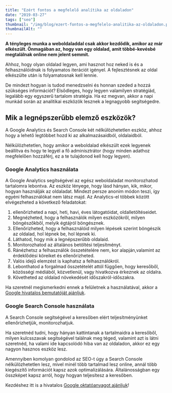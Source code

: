 ```yaml
---
title: "Ezért fontos a megfelelő analítika az oldaladon"
date: "2019-03-27"
tags: ["seo"]
thumbnail: "/img/blog/ezert-fontos-a-megfelelo-analitika-az-oldaladon.png"
thumbnailAlt: ""
---
```


**A tényleges munka a weboldaladdal csak akkor kezdődik, amikor az már elkészült. Önmagában az, hogy van egy oldalad, amit többé-kevésbé megtalálnak online nem jelent semmit.**

Ahhoz, hogy olyan oldalad legyen, ami hasznot hoz neked is és a felhasználóidnak is folyamatos iterációt igényel. A fejlesztésnek az oldal elkészülte után is folyamatosnak kell lennie.

De mindezt hogyan is tudod menedzselni és honnan szeded a hozzá szükséges információt? Elsődleges, hogy legyen valamilyen stratégiád, legalább egy egyszerű tartalom stratégia. Ha ez megvan, akkor a napi munkád során az analitikai eszközök lesznek a legnagyobb segítségedre.

## Mik a legnépszerűbb elemző eszközök?

A Google Analytics és Search Console két nélkülözhetetlen eszköz, ahhoz hogy a lehető legtöbbet hozd ki az alkalmazásaidból, oldalaidból.

Nélkülözhetetlen, hogy amikor a weboldalad elkészült ezek legyenek beállítva és hogy te legyél a fő adminisztrátor (hogy minden adathoz megfelelően hozzáférj, ez a te tulajdonod kell hogy legyen).

### Google Analytics használata

A Google Analytics segítségével az egész weboldaladat monitorozhatod tartalomra lebontva. Az eszköz lényege, hogy lásd hányan, kik, mikor, hogyan használják az oldaladat. Mindezt persze anonim módon teszi, így egyéni felhasználókat nem látsz majd. Az Analytics-el többek között elvégezheted a következő feladatokat:

1. ellenőrizheted a napi, heti, havi, éves látogatóidat, oldalletöltéseidet.
2. Megnézheted, hogy a felhasználók milyen eszközökről, milyen böngészőkből, melyik égtájról böngésznek.
3. Ellenőrizheted, hogy a felhasználóid milyen lépések szerint böngészik az oldalad, hol lépnek be, hol lépnek ki.
4. Láthatod, hogy mik a legnépszerűbb oldalaid.
5. Monitorozhatod az általános betöltési teljesítményt.
6. Ránézhetsz a felhasználók összetételére nem, kor alapján,valamint az érdeklődési köreiket és ellenőrizheted.
7. Valós idejű elemzést is kaphatsz a felhasználókról.
8. Lebonthatod a forgalmad összetételét attól függően, hogy keresőből, közösségi médiából, közvetlenül, vagy hivatkozva érkeznek az oldalra.
9. Követheted az oldalad növekedését időszakról-időszakra.

Ha szeretnél megismerkedni ennek a felületnek a használatával, akkor a [Google hivatalos bemutatóját ajánljuk](https://support.google.com/analytics/answer/1008015?hl=hu).

### Google Search Console használata

A Search Console segítségével a keresőben elért teljesítményünket ellenőrizhetjük, monitorozhatjuk.

Ha szeretnéd tudni, hogy hányan kattintanak a tartalmaidra a keresőből, milyen kulcsszavak segítségével találnak meg téged, valamint azt is látni szeretnéd, ha valami ide kapcsolódó hiba van az oldaladon, akkor ez egy nagyon hasznos eszköz lesz.

Amennyiben komolyan gondolod az SEO-t úgy a Search Console nélkülözhetetlen lesz, mivel minél több tartalmad lesz online, annál több kiegészítő információt kapsz azok optimalizálására. Általánosságban egy összképet kapsz arról, hogy hogyan teljesítesz a keresőben.

Kezdéshez itt is a hivatalos [Google oktatóanyagot ajánljuk](https://support.google.com/webmasters/answer/6258314?hl=hu)!
